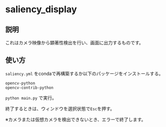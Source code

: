 # saliency_display

## 説明
これはカメラ映像から顕著性検出を行い、画面に出力するものです。

## 使い方
`saliency.yml` をcondaで再構築するか以下のパッケージをインストールする。

```
opencv-python
opencv-contrib-python
```

``python main.py`` で実行。

終了するときは、ウィンドウを選択状態で``Esc``を押す。

※カメラまたは仮想カメラを検出できないとき、エラーで終了します。
